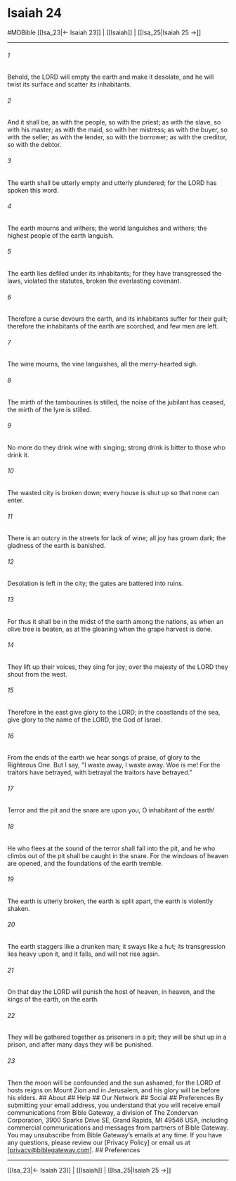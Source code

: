 # Isaiah 24
#MDBible
[[Isa_23|← Isaiah 23]] | [[Isaiah]] | [[Isa_25|Isaiah 25 →]]

***






###### 1 


Behold, the LORD will empty the earth and make it desolate, and he will twist its surface and scatter its inhabitants. 





###### 2 


And it shall be, as with the people, so with the priest; as with the slave, so with his master; as with the maid, so with her mistress; as with the buyer, so with the seller; as with the lender, so with the borrower; as with the creditor, so with the debtor. 





###### 3 


The earth shall be utterly empty and utterly plundered; for the LORD has spoken this word. 





###### 4 


The earth mourns and withers; the world languishes and withers; the highest people of the earth languish. 





###### 5 


The earth lies defiled under its inhabitants; for they have transgressed the laws, violated the statutes, broken the everlasting covenant. 





###### 6 


Therefore a curse devours the earth, and its inhabitants suffer for their guilt; therefore the inhabitants of the earth are scorched, and few men are left. 





###### 7 


The wine mourns, the vine languishes, all the merry-hearted sigh. 





###### 8 


The mirth of the tambourines is stilled, the noise of the jubilant has ceased, the mirth of the lyre is stilled. 





###### 9 


No more do they drink wine with singing; strong drink is bitter to those who drink it. 





###### 10 


The wasted city is broken down; every house is shut up so that none can enter. 





###### 11 


There is an outcry in the streets for lack of wine; all joy has grown dark; the gladness of the earth is banished. 





###### 12 


Desolation is left in the city; the gates are battered into ruins. 





###### 13 


For thus it shall be in the midst of the earth among the nations, as when an olive tree is beaten, as at the gleaning when the grape harvest is done. 





###### 14 


They lift up their voices, they sing for joy; over the majesty of the LORD they shout from the west. 





###### 15 


Therefore in the east give glory to the LORD; in the coastlands of the sea, give glory to the name of the LORD, the God of Israel. 





###### 16 


From the ends of the earth we hear songs of praise, of glory to the Righteous One. But I say, "I waste away, I waste away. Woe is me! For the traitors have betrayed, with betrayal the traitors have betrayed." 





###### 17 


Terror and the pit and the snare are upon you, O inhabitant of the earth! 





###### 18 


He who flees at the sound of the terror shall fall into the pit, and he who climbs out of the pit shall be caught in the snare. For the windows of heaven are opened, and the foundations of the earth tremble. 





###### 19 


The earth is utterly broken, the earth is split apart, the earth is violently shaken. 





###### 20 


The earth staggers like a drunken man; it sways like a hut; its transgression lies heavy upon it, and it falls, and will not rise again. 





###### 21 


On that day the LORD will punish the host of heaven, in heaven, and the kings of the earth, on the earth. 





###### 22 


They will be gathered together as prisoners in a pit; they will be shut up in a prison, and after many days they will be punished. 





###### 23 


Then the moon will be confounded and the sun ashamed, for the LORD of hosts reigns on Mount Zion and in Jerusalem, and his glory will be before his elders. ## About ## Help ## Our Network ## Social ## Preferences By submitting your email address, you understand that you will receive email communications from Bible Gateway, a division of The Zondervan Corporation, 3900 Sparks Drive SE, Grand Rapids, MI 49546 USA, including commercial communications and messages from partners of Bible Gateway. You may unsubscribe from Bible Gateway&rsquo;s emails at any time. If you have any questions, please review our [Privacy Policy] or email us at [privacy@biblegateway.com]. ## Preferences

***

[[Isa_23|← Isaiah 23]] | [[Isaiah]] | [[Isa_25|Isaiah 25 →]]
